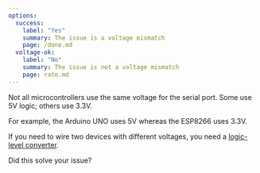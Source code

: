```yaml
---
options:
  success:
    label: "Yes"
    summary: The issue is a voltage mismatch
    page: /done.md
  voltage-ok:
    label: "No"
    summary: The issue is not a voltage mismatch
    page: rate.md
---
```


Not all microcontrollers use the same voltage for the serial port.
Some use 5V logic; others use 3.3V.

For example, the Arduino UNO uses 5V whereas the ESP8266 uses 3.3V.

If you need to wire two devices with different voltages, you need a [logic-level converter](https://www.amazon.com/dp/B00NAY2BBY?tag=bblanchon0b-20).

Did this solve your issue?
